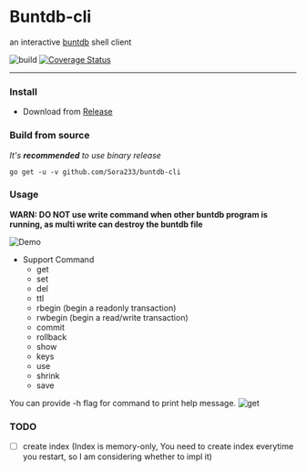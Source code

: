 # Buntdb-cli

an interactive [buntdb](https://github.com/tidwall/buntdb) shell client

![build](https://github.com/Sora233/buntdb-cli/workflows/.github/workflows/ci.yml/badge.svg)
[![Coverage Status](https://coveralls.io/repos/github/Sora233/buntdb-cli/badge.svg?branch=master)](https://coveralls.io/github/Sora233/buntdb-cli?branch=master)

----

### Install

* Download from [Release](https://github.com/Sora233/buntdb-cli/releases)

### Build from source

*It's **recommended** to use binary release*

```shell
go get -u -v github.com/Sora233/buntdb-cli
```

### Usage

**WARN: DO NOT use write command when other buntdb program is running, as multi write can destroy the buntdb file**

![Demo](https://user-images.githubusercontent.com/11474360/104103798-07fae580-52df-11eb-8030-e5d5ff3d80fe.jpg)

* Support Command
    * get
    * set
    * del
    * ttl
    * rbegin (begin a readonly transaction)
    * rwbegin (begin a read/write transaction)
    * commit
    * rollback
    * show
    * keys
    * use
    * shrink
    * save

You can provide -h flag for command to print help message.
![get](https://user-images.githubusercontent.com/11474360/104104364-81e09e00-52e2-11eb-8863-391420bf6064.jpg)

### TODO

- [ ] create index (Index is memory-only, You need to create index everytime you restart, so I am considering whether to
  impl it)